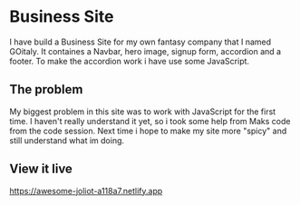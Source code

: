 # Business Site

I have build a Business Site for my own fantasy company that I named GOitaly. It containes a Navbar, hero image, signup form, accordion and a footer. To make the accordion work i have use some JavaScript.

## The problem

My biggest problem in this site was to work with JavaScript for the first time. I haven't really understand it yet, so i took some help from Maks code from the code session. Next time i hope to make my site more "spicy" and still understand what im doing. 


## View it live
https://awesome-joliot-a118a7.netlify.app
